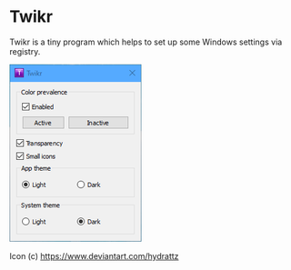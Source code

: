 # Twikr

Twikr is a tiny program which helps to set up some Windows settings via registry.

![Screenshot](doc/screenshot.png "Screenshot")

Icon (c) https://www.deviantart.com/hydrattz
